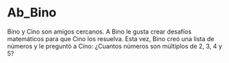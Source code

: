 # Ab_Bino
Bino y Cino son amigos cercanos. A Bino le gusta crear desafíos matemáticos para que
Cino los resuelva. Esta vez, Bino creó una lista de números y le preguntó a Cino: ¿Cuantos
números son múltiplos de 2, 3, 4 y 5?
